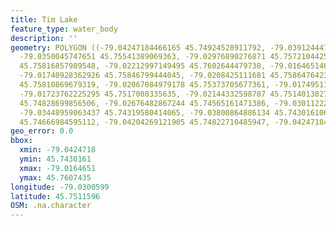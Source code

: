 ```yaml
---
title: Tim Lake
feature_type: water_body
description: ''
geometry: POLYGON ((-79.04247184466165 45.74924528911792, -79.03912444781096 45.75283873216228,
  -79.0350045747651 45.75541389069363, -79.02976890276871 45.75721044255317, -79.02504821490304
  45.75816857989548, -79.02212997149495 45.7602644479738, -79.01646514605686 45.76074349248037,
  -79.01740928362926 45.75846799444045, -79.0208425111681 45.75864764239648, -79.02110000323346
  45.75810869679319, -79.02067084979178 45.75373705677361, -79.01749511431832 45.75307828680624,
  -79.01723762225295 45.7517008335635, -79.02144332598787 45.75140138270758, -79.02410407732971
  45.74828699856506, -79.02676482867244 45.74565161471386, -79.03011222552222 45.74331560228497,
  -79.03448959063437 45.74319580414065, -79.03800864886134 45.74301610644249, -79.0402402467615
  45.74666984595112, -79.04204269121905 45.74822710485947, -79.04247184466165 45.74924528911792))
geo_error: 0.0
bbox:
  xmin: -79.0424718
  ymin: 45.7430161
  xmax: -79.0164651
  ymax: 45.7607435
longitude: -79.0300599
latitude: 45.7511596
OSM: .na.character
---
```

